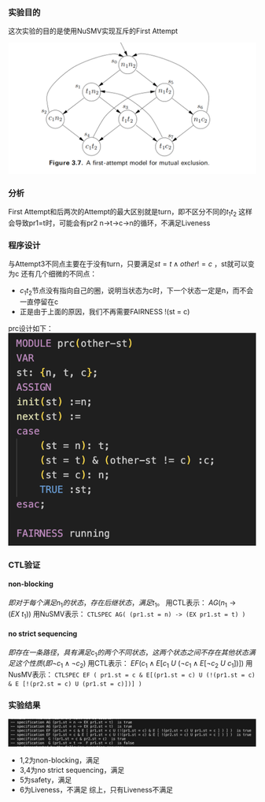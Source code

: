 ### 实验目的
这次实验的目的是使用NuSMV实现互斥的First Attempt

![|650](https://raw.githubusercontent.com/ustc21xyx/picture-bed/main/20240415205838.png)


### 分析
First Attempt和后两次的Attempt的最大区别就是turn，即不区分不同的$t_1t_2$
这样会导致pr1=t时，可能会有pr2  n->t->c->n的循环，不满足Liveness

### 程序设计
与Attempt3不同点主要在于没有turn，只要满足$st=t \land other!=c$ ，st就可以变为c
还有几个细微的不同点：
- $c_1t_2$节点没有指向自己的圈，说明当状态为c时，下一个状态一定是n，而不会一直停留在c 
- 正是由于上面的原因，我们不再需要FAIRNESS !(st = c)

prc设计如下：
![|400](https://raw.githubusercontent.com/ustc21xyx/picture-bed/main/20240415205420.png)

### CTL验证

#### non-blocking
$即对于每个满足n_1的状态，存在后继状态，满足t_1。$
用CTL表示：
$AG(n_1\rightarrow (EX\ t_1))$
用NuSMV表示：
`CTLSPEC AG( (pr1.st = n) -> (EX pr1.st = t) )`

#### no strict sequencing
$即存在一条路径，具有满足c_1的两个不同状态，这两个状态之间不存在其他状态满足这个性质(即\neg c_1 \land \neg c_2)$
用CTL表示：
$EF(c_1 \land E[c_1\ U \ (\neg c_1 \land E[\neg c_2 \ U \ c_1])])$
用NusMV表示：
`CTLSPEC EF ( pr1.st = c & E[(pr1.st = c) U (!(pr1.st = c) & E [!(pr2.st = c) U (pr1.st = c)])] )`


### 实验结果
![](https://raw.githubusercontent.com/ustc21xyx/picture-bed/main/20240415213314.png)
- 1,2为non-blocking，满足
- 3,4为no strict sequencing，满足
- 5为safety，满足
- 6为Liveness，不满足
综上，只有Liveness不满足